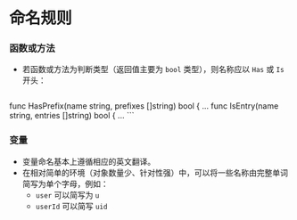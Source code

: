 # 命名规则

### 函数或方法

- 若函数或方法为判断类型（返回值主要为 `bool` 类型），则名称应以 `Has` 或 `Is` 开头：

	```
func HasPrefix(name string, prefixes []string) bool { ...
func IsEntry(name string, entries []string) bool { ...
	```
	
### 变量

- 变量命名基本上遵循相应的英文翻译。
- 在相对简单的环境（对象数量少、针对性强）中，可以将一些名称由完整单词简写为单个字母，例如：
	- `user` 可以简写为 `u`
	- `userId` 可以简写 `uid`